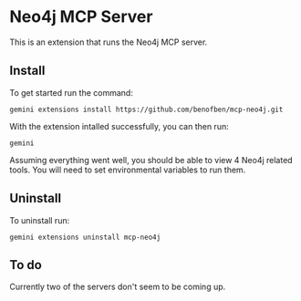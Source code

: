 # Neo4j MCP Server

This is an extension that runs the Neo4j MCP server.

## Install

To get started run the command:

    gemini extensions install https://github.com/benofben/mcp-neo4j.git

With the extension intalled successfully, you can then run:

    gemini

Assuming everything went well, you should be able to view 4 Neo4j related tools.  You will need to set environmental variables to run them.

## Uninstall

To uninstall run:

    gemini extensions uninstall mcp-neo4j

## To do

Currently two of the servers don't seem to be coming up.
